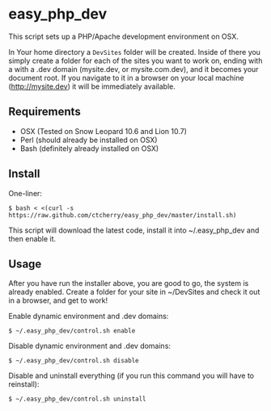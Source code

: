 easy_php_dev
============

This script sets up a PHP/Apache development environment on OSX.

In Your home directory a `DevSites` folder will be created. Inside of there you simply create a folder for each of the sites you want to work on, ending with a with a .dev domain (mysite.dev, or mysite.com.dev), and it becomes your document root. If you navigate to it in a browser on your local machine (http://mysite.dev) it will be immediately available.

Requirements
------------

- OSX (Tested on Snow Leopard 10.6 and Lion 10.7)
- Perl (should already be installed on OSX)
- Bash (definitely already installed on OSX)

Install
-------

One-liner:

`$ bash < <(curl -s https://raw.github.com/ctcherry/easy_php_dev/master/install.sh)`

This script will download the latest code, install it into ~/.easy_php_dev and then enable it.

Usage
-----

After you have run the installer above, you are good to go, the system is already enabled. Create a folder for your site in ~/DevSites and check it out in a browser, and get to work!

Enable dynamic environment and .dev domains:

`$ ~/.easy_php_dev/control.sh enable`

Disable dynamic environment and .dev domains:

`$ ~/.easy_php_dev/control.sh disable`

Disable and uninstall everything (if you run this command you will have to reinstall):

`$ ~/.easy_php_dev/control.sh uninstall`